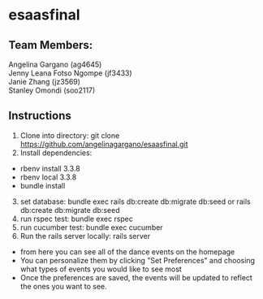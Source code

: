 # esaasfinal

## Team Members:
Angelina Gargano (ag4645)  
Jenny Leana Fotso Ngompe (jf3433)  
Janie Zhang (jz3569)  
Stanley Omondi (soo2117)

## Instructions
1. Clone into directory: git clone https://github.com/angelinagargano/esaasfinal.git
2. Install dependencies: 
- rbenv install 3.3.8
- rbenv local 3.3.8
- bundle install 
3. set database: bundle exec rails db:create db:migrate db:seed or rails db:create db:migrate db:seed
4. run rspec test: bundle exec rspec
5. run cucumber test: bundle exec cucumber
6. Run the rails server locally: rails server 
- from here you can see all of the dance events on the homepage
- You can personalize them by clicking "Set Preferences" and choosing what types of events you would like to see most
- Once the preferences are saved, the events will be updated to reflect the ones you want to see.
